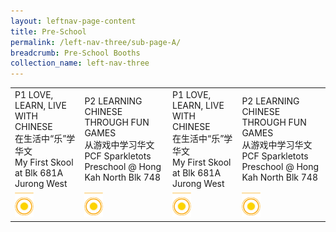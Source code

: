 ```yaml
---
layout: leftnav-page-content
title: Pre-School
permalink: /left-nav-three/sub-page-A/
breadcrumb: Pre-School Booths
collection_name: left-nav-three
---
```


<table>
<tr>
  <td>
    P1 LOVE, LEARN, LIVE WITH CHINESE
    <br>在生活中“乐”学华文
    <br>My First Skool at Blk 681A Jurong West
  </td>
  <td>
    P2 LEARNING CHINESE THROUGH FUN GAMES
    <br>从游戏中学习华文
    <br>PCF Sparkletots Preschool @ Hong Kah North Blk 748
  </td>  
  <td>
    P1 LOVE, LEARN, LIVE WITH CHINESE
    <br>在生活中“乐”学华文
    <br>My First Skool at Blk 681A Jurong West
  </td>
  <td>
    P2 LEARNING CHINESE THROUGH FUN GAMES
    <br>从游戏中学习华文
    <br>PCF Sparkletots Preschool @ Hong Kah North Blk 748
  </td>  
</tr>
  <tr>
    <td>
      <img src="/images/Carnival/Carnival_Circle_Yellow.png" alt="Session 1" style="width:30px;display:inline;" />
    </td>
    <td>
      <img src="/images/Carnival/Carnival_Circle_Yellow.png" alt="Session 2" style="width:30px;display:inline;" />
    </td>
    <td>
      <img src="/images/Carnival/Carnival_Circle_Yellow.png" alt="Session 3" style="width:30px;display:inline;" />
    </td>
    <td>
      <img src="/images/Carnival/Carnival_Circle_Yellow.png" alt="Session 4" style="width:30px;display:inline;" />
    </td>
  </tr>
</table>
